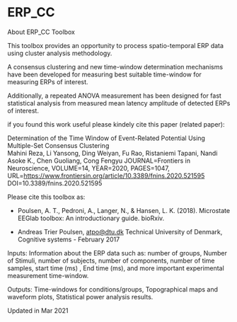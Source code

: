 # ERP_CC

About ERP_CC Toolbox

This toolbox provides an opportunity to process spatio-temporal ERP data using cluster analysis methodology.
 
A consensus clustering and new time-window determination mechanisms have been developed for measuring best suitable time-window for measuring ERPs of interest.
 
Additionally, a repeated ANOVA measurement has been designed for fast statistical analysis from measured mean latency amplitude of detected ERPs of interest.

if you found this work useful please kindely cite this paper (related paper):
	 
Determination of the Time Window of Event-Related Potential Using Multiple-Set Consensus Clustering  
Mahini Reza, Li Yansong, Ding Weiyan, Fu Rao, Ristaniemi Tapani, Nandi Asoke K., Chen Guoliang, Cong Fengyu
JOURNAL=Frontiers in Neuroscience, VOLUME=14, YEAR=2020, PAGES=1047, URL=https://www.frontiersin.org/article/10.3389/fnins.2020.521595     
DOI=10.3389/fnins.2020.521595    
	

Please cite this toolbox as:

- Poulsen, A. T., Pedroni, A., Langer, N., &  Hansen, L. K. (2018). Microstate EEGlab toolbox: An introductionary guide. bioRxiv.
 
- Andreas Trier Poulsen, atpo@dtu.dk Technical University of Denmark, Cognitive systems - February 2017
 
Inputs:
Information about the ERP data such as: number of groups, Number of Stimuli, number of subjects, number of components, number of time samples, start time (ms) , End time (ms), and more important experimental measurement time-window.

Outputs:
Time-windows for conditions/groups, Topographical maps and waveform plots, Statistical power analysis results.
 
Updated in Mar 2021
